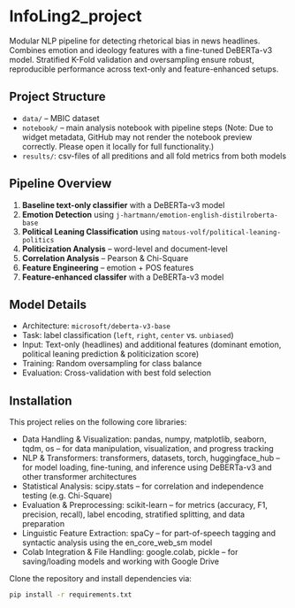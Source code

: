 # InfoLing2_project
Modular NLP pipeline for detecting rhetorical bias in news headlines. Combines emotion and ideology features with a fine-tuned DeBERTa-v3 model. Stratified K-Fold validation and oversampling ensure robust, reproducible performance across text-only and feature-enhanced setups.

## Project Structure

- `data/` – MBIC dataset 
- `notebook/` – main analysis notebook with pipeline steps (Note: Due to widget metadata, GitHub may not render the notebook preview correctly. Please open it locally for full functionality.)
- `results/`: csv-files of all preditions and all fold metrics from both models 

## Pipeline Overview

1. **Baseline text-only classifier** with a DeBERTa-v3 model 
2. **Emotion Detection** using `j-hartmann/emotion-english-distilroberta-base`  
3. **Political Leaning Classification** using `matous-volf/political-leaning-politics`
4. **Politicization Analysis** – word-level and document-level  
5. **Correlation Analysis** – Pearson & Chi-Square  
7. **Feature Engineering** – emotion + POS features  
8. **Feature-enhanced classifer** with a DeBERTa-v3 model 

## Model Details

- Architecture: `microsoft/deberta-v3-base`  
- Task: label classification (`left`, `right`, `center` vs. `unbiased`)  
- Input: Text-only (headlines) and additional features (dominant emotion, political leaning prediction & politicization score)  
- Training: Random oversampling for class balance  
- Evaluation: Cross-validation with best fold selection

## Installation

This project relies on the following core libraries:
- Data Handling & Visualization: pandas, numpy, matplotlib, seaborn, tqdm, os – for data manipulation, visualization, and progress tracking
- NLP & Transformers: transformers, datasets, torch, huggingface_hub – for model loading, fine-tuning, and inference using DeBERTa-v3 and other transformer architectures
- Statistical Analysis: scipy.stats – for correlation and independence testing (e.g. Chi-Square)
- Evaluation & Preprocessing: scikit-learn – for metrics (accuracy, F1, precision, recall), label encoding, stratified splitting, and data preparation
- Linguistic Feature Extraction: spaCy – for part-of-speech tagging and syntactic analysis using the en_core_web_sm model
- Colab Integration & File Handling: google.colab, pickle – for saving/loading models and working with Google Drive


Clone the repository and install dependencies via:

```bash
pip install -r requirements.txt
